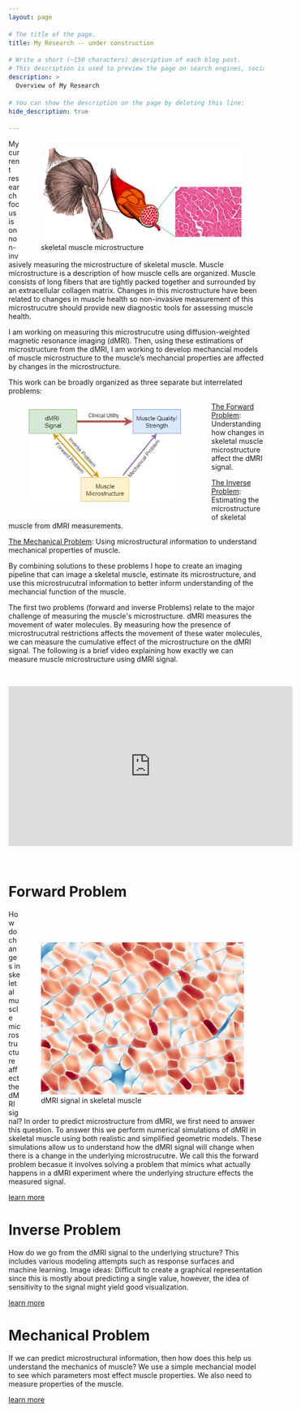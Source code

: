 ```yaml
---
layout: page

# The title of the page.
title: My Research -- under construction

# Write a short (~150 characters) description of each blog post.
# This description is used to preview the page on search engines, social media, etc.
description: >
  Overview of My Research

# You can show the description on the page by deleting this line:
hide_description: true

---
```


<figure style="float: right;">
<img src="/assets/img/microstructure_white.PNG"  width="400">     
<figcaption>skeletal muscle microstructure</figcaption>
</figure>

My current research focus is on non-invasively measuring the microstructure of skeletal muscle. Muscle microstructure is a description of how muscle cells are organized. Muscle consists of long fibers that are tightly packed together and surrounded by an extracellular collagen matrix. Changes in this microstructure have been related to changes in muscle health so non-invasive measurement of this microstrucutre should provide new diagnostic tools for assessing muscle health. 

I am working on measuring this microstrucutre using diffusion-weighted magnetic resonance imaging (dMRI). Then, using these estimations of microstructure from the dMRI, I am working to develop mechancial models of muscle microstructure to the muscle’s mechancial properties are affected by changes in the microstructure. 

This work can be broadly organized as three separate but interrelated problems:  
<figure style="float: left; padding-right:20px; padding-bottom:20px;">
<img src="/assets/img/project_scheme.png"  width="300" vspace>
</figure>

[The Forward Problem](#forward-problem): Understanding how changes in skeletal muscle microstructure affect the dMRI signal.

[The Inverse Problem](#inverse-problem): Estimating the microstructure of skeletal muscle from dMRI measurements.

[The Mechanical Problem](#mechanical-problem): Using microstructural information to understand mechanical properties of muscle. 

By combining solutions to these problems I hope to create an imaging pipeline that can image a skeletal muscle, estimate its microstructure, and use this microstrucutral information to better inform understanding of the mechancial function of the muscle.   

The first two problems (forward and inverse Problems) relate to the major challenge of measuring the muscle's microstructure. dMRI measures the movement of water molecules. By measuring how the presence of microstrucutral restrictions affects the movement of these water molecules, we can measure the cumulative effect of the microstructure on the dMRI signal. The following is a brief video explaining how exactly we can measure muscle microstructure using dMRI signal. 

&nbsp;

<iframe width="560" height="315" src="https://www.youtube.com/embed/KDJG7JLhH2M" frameborder="0" allow="accelerometer; autoplay; encrypted-media; gyroscope; picture-in-picture" allowfullscreen></iframe>

&nbsp;

# Forward Problem

<figure style="float: right; padding-top:50px;">
<img src="/assets/img/final_frame_hist.png"  width="400">     
<figcaption>dMRI signal in skeletal muscle</figcaption>
</figure>

How do changes in skeletal muscle microstructure affect the dMRI signal? In order to predict microstructure from dMRI, we first need to answer this question. To answer this we perform numerical simulations of dMRI in skeletal muscle using both realistic and simplified geometric models. These simulations allow us to understand how the dMRI signal will change when there is a change in the underlying microstrucutre. We call this the forward problem becasue it involves solving a problem that mimics what actually happens in a dMRI experiment where the underlying structure effects the measured signal. 

[learn more](/pages/forward-problem/)

# Inverse Problem

How do we go from the dMRI signal to the underlying structure? This includes various modeling attempts such as response surfaces and machine learning. 
Image ideas: Difficult to create a graphical representation since this is mostly about predicting a single value, however, the idea of sensitivity to the signal might yield good visualization. 

[learn more](/pages/inverse-problem/)

# Mechanical Problem

If we can predict microstructural information, then how does this help us understand the mechanics of muscle? We use a simple mechancial model to see which parameters most effect muscle properties. We also need to measure properties of the muscle. 

[learn more](/pages/mechanical-problem/)


